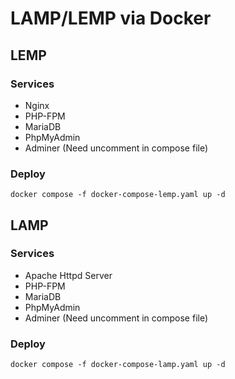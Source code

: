 # LAMP/LEMP via Docker

<h2>LEMP</h2>
<h3>Services</h3>
<ul>
  <li>Nginx</li>
  <li>PHP-FPM</li>
  <li>MariaDB</li>
  <li>PhpMyAdmin</li>
  <li>Adminer (Need uncomment in compose file)</li>
</ul>
<h3>Deploy</h3>
<code>docker compose -f docker-compose-lemp.yaml up -d</code>
<h2>LAMP</h2>
<h3>Services</h3>
<ul>
  <li>Apache Httpd Server</li>
  <li>PHP-FPM</li>
  <li>MariaDB</li>
  <li>PhpMyAdmin</li>
  <li>Adminer (Need uncomment in compose file)</li>
</ul>
<h3>Deploy</h3>
<code>docker compose -f docker-compose-lamp.yaml up -d</code>
